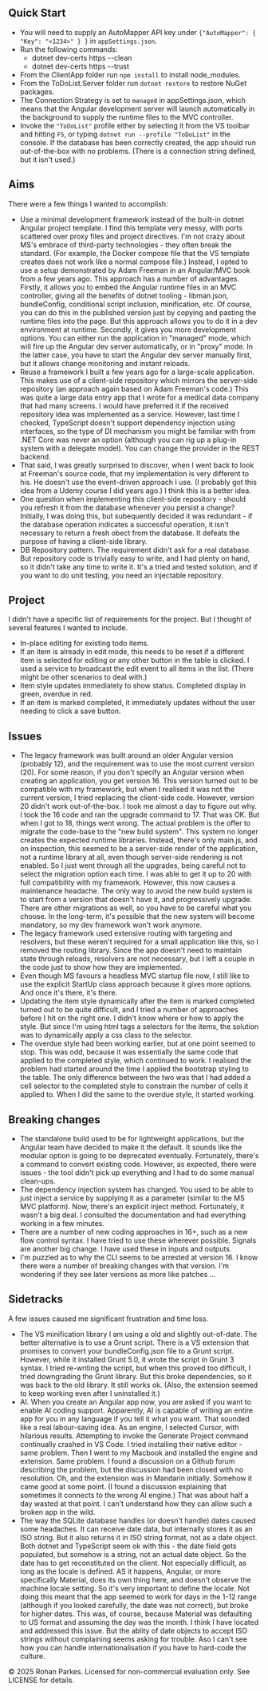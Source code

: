 ## Quick Start

- You will need to supply an AutoMapper API key under
  `{"AutoMapper": { "Key": "<1234>" } }`
in `appSettings.json`.
- Run the following commands:
  - dotnet dev-certs https --clean
  - dotnet dev-certs https --trust
- From the ClientApp folder run `npm install` to install node_modules.
- From the ToDoList.Server folder run `dotnet restore` to restore NuGet packages.
- The Connection Strategy is set to `managed` in appSettings.json, which means that the Angular development server will launch automatically in the background to supply the runtime files to the MVC controller.
- Invoke the `"ToDoList"` profile either by selecting it from the VS toolbar and hitting `F5`, or typing `dotnet run --profile "ToDoList"` in the console. If the database has been correctly created, the app should run out-of-the-box with no problems. (There is a connection string defined, but it isn't used.)

## Aims

There were a few things I wanted to accomplish:

- Use a minimal development framework instead of the built-in dotnet Angular project template. I find this template very messy, with ports scattered over proxy files and project directives. I'm not crazy about MS's embrace of third-party technologies - they often break the standard. (For example, the Docker compose file that the VS template creates does not work like a normal compose file.)
  Instead, I opted to use a setup demonstrated by Adam Freeman in an Angular/MVC book from a few years ago. This approach has a number of advantages. Firstly, it allows you to embed the Angular runtime files in an MVC controller, giving all the benefits of dotnet tooling - libman.json, bundleConfig, conditional script inclusion, minification, etc. Of course, you can do this in the published version just by copying and pasting the runtime files into the page. But this approach allows you to do it in a dev environment at runtime. Secondly, it gives you more development options. You can either run the application in "managed" mode, which will fire up the Angular dev server automatically, or in "proxy" mode. In the latter case, you have to start the Angular dev server manually first, but it allows change monitoring and instant reloads.
- Reuse a framework I built a few years ago for a large-scale application. This makes use of a client-side repository which mirrors the server-side repository (an approach again based on Adam Freeman's code.) This was quite a large data entry app that I wrote for a medical data company that had many screens. I would have preferred it if the received repository idea was implemented as a service. However, last time I checked, TypeScript doesn't support dependency injection using interfaces, so the type of DI mechanism you might be familiar with from .NET Core was never an option (although you can rig up a plug-in system with a delegate model). You can change the provider in the REST backend.
- That said, I was greatly surprised to discover, when I went back to look at Freeman's source code, that my implementation is very different to his. He doesn't use the event-driven approach I use. (I probably got this idea from a Udemy course I did years ago.) I think this is a better idea.
- One question when implementing this client-side repository - should you refresh it from the database whenever you persist a change? Initially, I was doing this, but subequently decided it was redundant - if the database operation indicates a successful operation, it isn't necessary to return a fresh obect from the database. It defeats the purpose of having a client-side library.
- DB Repository pattern. The requirement didn't ask for a real database. But repository code is trivially easy to write, and I had plenty on hand, so it didn't take any time to write it. It's a tried and tested solution, and if you want to do unit testing, you need an injectable repository.

## Project

I didn't have a specific list of requirements for the project. But I thought of several features I wanted to include.

- In-place editing for existing todo items.
- If an item is already in edit mode, this needs to be reset if a different item is selected for editing or any other button in the table is clicked. I used a service to broadcast the edit event to all items in the list. (There might be other scenarios to deal with.)
- Item style updates immediately to show status. Completed display in green, overdue in red.
- If an item is marked completed, it immediately updates without the user needing to click a save button.

## Issues

- The legacy framework was built around an older Angular version (probably 12), and the requirement was to use the most current version (20). For some reason, if you don't specify an Angular version when creating an application, you get version 16. This version turned out to be compatible with my framework, but when I realised it was not the current version, I tried replacing the client-side code. However, version 20 didn't work out-of-the-box. I took me almost a day to figure out why. I took the 16 code and ran the upgrade command to 17. That was OK. But when I got to 18, things went wrong. The actual problem is the offer to migrate the code-base to the "new build system". This system no longer creates the expected runtime libraries. Instead, there's only main.js, and on inspection, this seemed to be a server-side render of the application, not a runtime library at all, even though server-side rendering is not enabled. So I just went through all the upgrades, being careful not to select the migration option each time. I was able to get it up to 20 with full compatibility with my framework. However, this now causes a maintenance headache. The only way to avoid the new build system is to start from a version that doesn't have it, and progressively upgrade. There are other migrations as well, so you have to be careful what you choose. In the long-term, it's possible that the new system will become mandatory, so my dev framework won't work anymore.
- The legacy framework used extensive routing with targeting and resolvers, but these weren't required for a small application like this, so I removed the routing library. Since the app doesn't need to maintain state through reloads, resolvers are not necessary, but I left a couple in the code just to show how they are implemented.
- Even though MS favours a headless MVC startup file now, I still like to use the explicit StartUp class approach because it gives more options. And once it's there, it's there.
- Updating the item style dynamically after the item is marked completed turned out to be quite difficult, and I tried a number of approaches before I hit on the right one. I didn't know where or how to apply the style. But since I'm using html tags a selectors for the items, the solution was to dynamically apply a css class to the selector.
- The overdue style had been working earlier, but at one point seemed to stop. This was odd, because it was essentially the same code that applied to the completed style, which continued to work. I realised the problem had started around the time I applied the bootstrap styling to the table. The only difference between the two was that I had added a cell selector to the completed style to constrain the number of cells it applied to. When I did the same to the overdue style, it started working.

## Breaking changes

- The standalone build used to be for lightweight applications, but the Angular team have decided to make it the default. It sounds like the modular option is going to be deprecated eventually. Fortunately, there's a command to convert existing code. However, as expected, there were issues - the tool didn't pick up everything and I had to do some manual clean-ups.
- The dependency injection system has changed. You used to be able to just inject a service by supplying it as a parameter (similar to the MS MVC platform). Now, there's an explicit inject method. Fortunately, it wasn't a big deal. I consulted the documentation and had everything working in a few minutes.
- There are a number of new coding approaches in 16+, such as a new flow control syntax. I have tried to use these wherever possible. Signals are another big change. I have used these in inputs and outputs.
- I'm puzzled as to why the CLI seems to be arrested at version 16. I know there were a number of breaking changes with that version. I'm wondering if they see later versions as more like patches ...

## Sidetracks

A few issues caused me significant frustration and time loss.

- The VS minification library I am using a old and slightly out-of-date. The better alternative is to use a Grunt script. There is a VS extension that promises to convert your bundleConfig.json file to a Grunt script. However, while it installed Grunt 5.0, it wrote the script in Grunt 3 syntax. I tried re-writing the script, but when this proved too difficult, I tried downgrading the Grunt library. But this broke dependencies, so it was back to the old library. It still works ok. (Also, the extension seemed to keep working even after I uninstalled it.)
- AI. When you create an Angular app now, you are asked if you want to enable AI coding support. Apparently, AI is capable of writing an entire app for you in any language if you tell it what you want. That sounded like a real labour-saving idea. As an engine, I selected Cursor, with hilarious results. Attempting to invoke the Generate Project command continually crashed in VS Code. I tried installing their native editor - same problem. Then I went to my Macbook and installed the engine and extension. Same problem. I found a discussion on a Github forum describing the problem, but the discussion had been closed with no resolution. Oh, and the extension was in Mandarin initially. Somehow it came good at some point. (I found a discussion explaining that sometimes it connects to the wrong AI engine.) That was about half a day wasted at that point. I can't understand how they can allow such a broken app in the wild.
- The way the SQLite database handles (or doesn't handle) dates caused some headaches. It can receive date data, but internally stores it as an ISO string. But it also returns it in ISO string format, not as a date object. Both dotnet and TypeScript seem ok with this - the date field gets populated, but somehow is a string, not an actual date object. So the date has to get reconstituted on the client. Not especially difficult, as long as the locale is defined. AS it happens, Angular, or more specifically Material, does its own thing here, and doesn't observe the machine locale setting. So it's very important to define the locale. Not doing this meant that the app seemed to work for days in the 1-12 range (although if you looked carefully, the date was not correct), but broke for higher dates. This was, of course, because Material was defaulting to US format and assuming the day was the month. I think I have located and addressed this issue. But the ablity of date objects to accept ISO strings without complaining seems asking for trouble. Aso I can't see how you can handle internationalisation if you have to hard-code the culture.

© 2025 Rohan Parkes. Licensed for non-commercial evaluation only.
See LICENSE for details.
